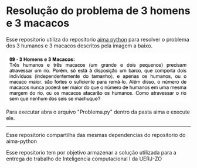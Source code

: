 <h1> Resolução do problema de 3 homens e 3 macacos </h1>
<p>Esse repositorio utiliza do repositorio <a href=https://github.com/aimacode/aima-python> aima python</a> para resolver o problema dos 3 humanos e 3 macacos descritos pela imagem a baixo.</p>
<img src="problema_desc.png">
<p>Para executar abra o arquivo "Problema.py" dentro da pasta aima e execute ele.</p>
<hr>
<p>Esse repositorio compartilha das mesmas dependencias do repositorio do aima-python</p>

<p>Esse repositorio tem por objetivo armazenar a solução utilizada para a entrega do trabalho de Inteligencia computacional I da UERJ-ZO<p>